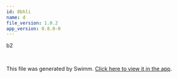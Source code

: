 ```yaml
---
id: 8bhli
name: d
file_version: 1.0.2
app_version: 0.8.0-0
---
```


b2

<br/>

This file was generated by Swimm. [Click here to view it in the app](http://localhost:5001/repos/Z2l0aHViJTNBJTNBdGVtcGxhdGVzJTNBJTNBbGV2LWVsYWQ=/docs/8bhli).